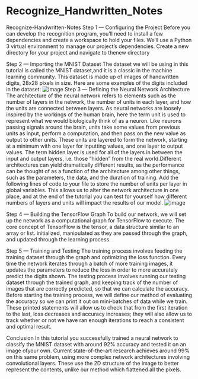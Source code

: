 # Recognize_Handwritten_Notes
Recognize-Handwritten-Notes
Step 1 — Configuring the Project
Before you can develop the recognition program, you’ll need to install a few dependencies and create a workspace to hold your files. We’ll use a Python 3 virtual environment to manage our project’s dependencies. Create a new directory for your project and navigate to thenew directory


Step 2 — Importing the MNIST Dataset
The dataset we will be using in this tutorial is called the MNIST dataset,and it is a classic in the machine learning community. This dataset is made up of images of handwritten digits, 28x28 pixels in size. Here are some examples of the digits included in the dataset:
![image](https://user-images.githubusercontent.com/106771379/186357842-e747f61e-6506-45a2-8a6e-21473edfe49e.png)
Step 3 — Defining the Neural Network Architecture
The architecture of the neural network refers to elements such as the number of layers in the network, the number of units in each layer, and how the units are connected between layers. As neural networks are loosely inspired by the workings of the human brain, here the term unit is used to represent what we would biologically think of as a neuron. Like neurons passing signals around the brain, units take some values from previous units as input, perform a computation, and then pass on the new value as output to other units. These units are layered to form the network, starting at a minimum with one layer for inputting values, and one layer to output values. The term hidden layer is used for all of the layers in between the input and output layers, i.e. those “hidden” from the real world.Different architectures can yield dramatically different results, as the performance can be thought of as a function of the architecture among other things, such as the parameters, the data, and the duration of training. Add the following lines of code to your file to store the number of units per layer in global variables. This allows us to alter the network architecture in one place, and at the end of the tutorial you can test for yourself how different numbers of layers and units will impact the results of our model.
![image](https://user-images.githubusercontent.com/106771379/186357960-70755fd2-b20a-4e84-a70e-7e5c50c29f6c.png)


Step 4 — Building the TensorFlow Graph
To build our network, we will set up the network as a computational graph for TensorFlow to execute. The core concept of TensorFlow is the tensor, a data structure similar to an array or list. initialized, manipulated as they are passed through the graph, and updated through the learning process.

Step 5 — Training and Testing
The training process involves feeding the training dataset through the graph and optimizing the loss function. Every time the network iterates through a batch of more training images, it updates the parameters to reduce the loss in order to more accurately predict the digits shown. The testing process involves running our testing dataset through the trained graph, and keeping track of the number of images that are correctly predicted, so that we can calculate the accuracy. Before starting the training process, we will define our method of evaluating the accuracy so we can print it out on mini-batches of data while we train. These printed statements will allow us to check that from the first iteration to the last, loss decreases and accuracy increases; they will also allow us to track whether or not we have ran enough iterations to reach a consistent and optimal result.

Conclusion
In this tutorial you successfully trained a neural network to classify the MNIST dataset with around 92% accuracy and tested it on an image ofyour own. Current state-of-the-art research achieves around 99% on this same problem, using more complex network architectures involving convolutional layers. These use the 2D structure of the image to better represent the contents, unlike our method which flattened all the pixels.
